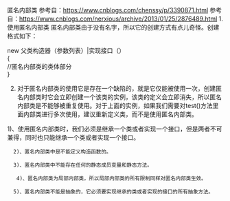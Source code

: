 


匿名内部类
参考自：https://www.cnblogs.com/chenssy/p/3390871.html
参考自：https://www.cnblogs.com/nerxious/archive/2013/01/25/2876489.html
1.使用匿名内部类
匿名内部类由于没有名字，所以它的创建方式有点儿奇怪。创建格式如下：

new 父类构造器（参数列表）|实现接口（）  
    {  
     //匿名内部类的类体部分  
    }
    
    
    
    
 2. 对于匿名内部类的使用它是存在一个缺陷的，就是它仅能被使用一次，创建匿名内部类时它会立即创建一个该类的实例，该类的定义会立即消失，所以匿名内部类是不能够被重复使用。对于上面的实例，如果我们需要对test()方法里面内部类进行多次使用，建议重新定义类，而不是使用匿名内部类。
 
 
  1)、使用匿名内部类时，我们必须是继承一个类或者实现一个接口，但是两者不可兼得，同时也只能继承一个类或者实现一个接口。
 
      2)、匿名内部类中是不能定义构造函数的。
 
      3)、匿名内部类中不能存在任何的静态成员变量和静态方法。
 
       4)、匿名内部类为局部内部类，所以局部内部类的所有限制同样对匿名内部类生效。
 
      5)、匿名内部类不能是抽象的，它必须要实现继承的类或者实现的接口的所有抽象方法。
